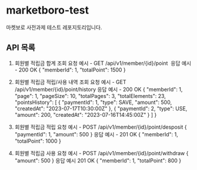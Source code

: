 # marketboro-test
마켓보로 사전과제 테스트 레포지토리입니다.

## API 목록
1. 회원별 적립금 합계 조회
요청 예시 - GET /api/v1/member/{id}/point 
응답 예시 - 200 OK
{
  "memberId": 1,
  "totalPoint": 1500
}

2. 회원별 적립금 적립/사용 내역 조회
요청 예시 - GET /api/v1/member/{id}/point/history
응답 예시 - 200 OK
{
  "memberId": 1,
  "page": 1,
  "pageSize": 10,
  "totalPages": 3,
  "totalElements": 23,
  "pointsHistory": [
    {
      "paymentId": 1,
      "type": SAVE,
      "amount": 500,
      "createdAt": "2023-07-17T10:30:00Z"
    },
    {
      "paymentId": 2,
      "type": USE,
      "amount": 200,
      "createdAt": "2023-07-16T14:45:00Z"
    }
  ]
}

3. 회원별 적립금 적립
요청 예시 - POST /api/v1/member/{id}/point/desposit
{
  "paymentId": 1,
  "amount": 500
}
응답 예시 - 201 OK
{
  "memberId": 1,
  "totalPoint": 1000
}

4. 회원별 적립금 사용
요청 예시 - POST /api/v1/member/{id}/point/withdraw
{
  "amount": 500
}
응답 예시 201 OK
{
  "memberId": 1,
  "totalPoint": 800
}
